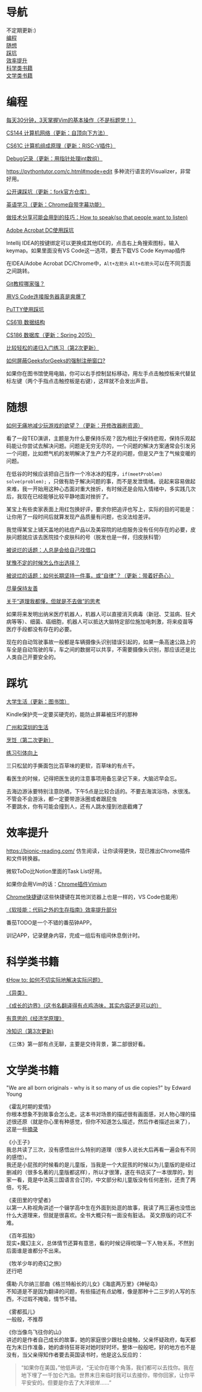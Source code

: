 # 导航
不定期更新:)  
[编程](https://github.com/Linde7777/Blog-zh/blob/master/README.md#%E7%BC%96%E7%A8%8B)  
[随想](https://github.com/Linde7777/Blog-zh/blob/master/README.md#%E9%9A%8F%E6%83%B3)  
[踩坑](https://github.com/Linde7777/Blog-zh/blob/master/README.md#%E8%B8%A9%E5%9D%91)  
[效率提升](https://github.com/Linde7777/Blog-zh/blob/master/README.md#%E6%95%88%E7%8E%87%E6%8F%90%E5%8D%87)  
[科学类书籍]()  
[文学类书籍]()  

# 编程
[每天30分钟，3天掌握Vim的基本操作（不是标题党！）](https://github.com/MuSk7777/Blog/issues/1#issue-1027533858) 

[CS144 计算机网络（更新：自顶向下方法）](https://github.com/Linde7777/Blog-zh/issues/33#issue-1135545503)  

[CS61C 计算机组成原理（更新：RISC-V插件）](https://github.com/MuSk7777/Blog-zh/issues/28#issue-1104627242)  

[Debug记录（更新：用指针处理int数组）](https://github.com/Linde7777/Blog-zh/issues/38#issue-1177934971)  

https://pythontutor.com/c.html#mode=edit 多种流行语言的Visualizer，非常好用。

[公开课踩坑（更新：fork官方仓库）](https://github.com/Linde7777/Blog-zh/issues/42#issue-1206089391)  

[英语学习（更新：Chrome自带字幕功能）](https://github.com/MuSk7777/Blog/issues/12#issue-1050962972)  

[做技术分享可能会用到的技巧：How to speak(so that people want to listen)](https://github.com/Linde7777/Blog-zh/issues/41#issue-1199070428)  

[Adobe Acrobat DC使用踩坑](https://github.com/Linde7777/Blog-zh/issues/39#issue-1185916277)  

Intellij IDEA的按键绑定可以更换成其他IDE的，点击右上角搜索图标，输入keymap。如果里面没有VS Code这一选项，要去下载VS Code Keymap插件  

在IDEA/Adobe Acrobat DC/Chrome中，`Alt+左箭头` `Alt+右箭头`可以在不同页面之间跳转。  

[Git教程哪家强？](https://github.com/MuSk7777/Blog/issues/3#issue-1027924740)  

[用VS Code连接服务器真是爽爆了](https://github.com/Linde7777/Blog-zh/issues/37#issue-1177922411)  

[PuTTY使用踩坑](https://github.com/Linde7777/Blog-zh/issues/35#issue-1162406067)  

[CS61B 数据结构](https://github.com/MuSk7777/Blog/issues/8#issue-1044356074)  

[CS186 数据库（更新：Spring 2015）](https://github.com/Linde7777/Blog-zh/issues/34#issue-1145005017)

[比较轻松的递归入门练习（第2次更新）](https://github.com/MuSk7777/Blog-zh/issues/25#issue-1081874663)    

[如何屏蔽GeeksforGeeks的强制注册窗口?](https://github.com/MuSk7777/Blog/issues/15#issue-1053565751)  

如果你在图书馆使用电脑，你可以右手控制鼠标移动，用左手点击触控板来代替鼠标左键（两个手指点击触控板是右键），这样就不会发出声音。  

# 随想
[如何无痛地减少玩游戏的欲望？（更新：开修改器刷资源）](https://github.com/MuSk7777/Blog/issues/13#issue-1052533161)  

看了一段TED演讲，主题是为什么要保持乐观？因为相比于保持悲观，保持乐观起码能让你尝试去解决问题。问题是无穷无尽的，一个问题的解决方案通常会引发另一个问题，比如燃气机的发明解决了生产力不足的问题，但是又产生了气候变暖的问题。  

在低谷的时候应该把自己当作一个冷冰冰的程序，`if(meetProblem) solve(problem);` ，只做有助于解决问题的事，而不是发泄情绪。说起来容易做起来难，我一开始用这种心态面对重大挫折，有时候还是会陷入情绪中，多实践几次后，我现在已经能够比较平静地面对挫折了。  

某宝上有些卖家表面上用红包换好评，要求你把追评也写上，实际的目的可能是：让你用了一段时间后就算发现产品质量有问题，也没法给差评。  

我觉得某宝上铺天盖地的祛痘产品以及美容院的祛痘服务没有任何存在的必要，皮肤问题就应该去医院挂个皮肤科的号（脱发也是一样，归皮肤科管）  

[被说烂的话题：人总是会给自己找借口](https://github.com/Linde7777/Blog-zh/issues/40#issue-1187774886)  

[犹豫不定的时候怎么作出选择？](https://github.com/Linde7777/Blog-zh/issues/32)  

[被说烂的话题：如何长期坚持一件事，或“自律”？（更新：带着好奇心）](https://github.com/MuSk7777/Blog/issues/17#issue-1059306027)  

[尽量保持友善](https://github.com/MuSk7777/Blog/issues/18#issue-1062264684)  

[关于“道理我都懂，但就是不去做”的思考](https://github.com/MuSk7777/Blog-zh/issues/30#issue-1112542307)  

如果将来发明出纳米医疗机器人，机器人可以直接消灭病毒（新冠、艾滋病、狂犬病等等）、细菌、癌细胞，机器人可以抵达大脑特定部位施加电刺激，将来疫苗等医疗手段都没有存在的必要。  

现在的自动驾驶事故一般都是车辆摄像头识别错误引起的，如果一条高速公路上的车全是自动驾驶的车，车之间的数据可以共享，不需要摄像头识别，那应该还是比人类自己开要安全的。

# 踩坑 
[大学生活（更新：图书馆）](https://github.com/MuSk7777/Blog-zh/issues/29#issue-1104629571)  

Kindle保护壳一定要买硬壳的，能防止屏幕被压坏的那种  

[广州和深圳的生活](https://github.com/MuSk7777/Blog-zh/issues/31#issue-1112567734)  

[烹饪（第二次更新）](https://github.com/MuSk7777/Blog/issues/11#issue-1049538543)  

[练习引体向上](https://github.com/MuSk7777/Blog/issues/16#issue-1057273475)  

三只松鼠的手撕面包比百草味的更软，百草味的有点干。  

看医生的时候，记得把医生说的注意事项用备忘录记下来，大脑迟早会忘。  

去海边游泳要特别注意防晒，下午5点是比较合适的。不要去海滨浴场，水很浅。  
不管会不会游泳，都一定要带游泳圈或者跟屁虫  
不要跳水，你有可能会撞到人，还有人跳水撞到池底截瘫了  

# 效率提升
https://bionic-reading.com/ 仿生阅读，让你读得更快，现已推出Chrome插件和文件转换器。  

微软ToDo比Notion里面的Task List好用。  

如果你会用Vim的话：[Chrome插件Vimium](https://chrome.google.com/webstore/detail/vimium/dbepggeogbaibhgnhhndojpepiihcmeb)  

[Chrome快捷键](https://support.google.com/chrome/answer/157179?hl=en&co=GENIE.Platform%3DDesktop#zippy=%2Ctab-and-window-shortcuts)(这些快捷键在其他浏览器上也是一样的，VS Code也能用）  

[《软技能：代码之外的生存指南》效率提升部分](https://github.com/MuSk7777/Blog/issues/7#issue-1044350823)  

番茄TODO是一个不错的番茄钟APP。  

训记APP，记录健身内容，完成一组后有组间休息倒计时。  

# 科学类书籍
[《How to: 如何不切实际地解决实际问题》](https://github.com/MuSk7777/Blog-zh/issues/21#issue-1071472659)  

[《异类》](https://github.com/MuSk7777/Blog-zh/issues/20#issue-1071466420)  

[《成长的边界》（这书名翻译得有点鸡汤味，其实内容还是可以的）](https://github.com/MuSk7777/Blog-zh/issues/19#issue-1071354136)  

[有意思的《经济学原理》](https://github.com/MuSk7777/Blog/issues/6#issue-1040030414)  

[冷知识（第3次更新)](https://github.com/MuSk7777/Blog/issues/10#issue-1046704898)   

《三体》第一部有点无聊，主要是交待背景，第二部很好看。  

# 文学类书籍
"We are all born originals - why is it so many of us die copies?" by Edward Young  

《霍乱时期的爱情》  
你根本想象不到故事会怎么走。这本书对场景的描述很有画面感，对人物心理的描述很还原（就是你心里有种感觉，但你不知道怎么描述，然后作者描述出来了），这是一些[摘录](https://github.com/MuSk7777/Blog-zh/issues/26#issue-1087273386)  

《小王子》  
我总共读了三次，没有感悟出什么特别的道理（很多人说长大后再看一遍会有不同的感悟）。  
我还是小屁孩的时候看的是儿童版，当我是一个大屁孩的时候以为儿童版的是经过删减的（很多名著的儿童版都这样），所以才很薄，遂在书店买了一本很厚的，到家一看，竟是中法英三国语言合订的，中文部分和儿童版没有任何差别，还贵了两倍，亏死。  

《麦田里的守望者》  
以第一人称视角讲述一个辍学高中生在外面到处逛的故事，我读了两三遍也没悟出什么大道理来，但就是很喜欢。全书大概只有一面没有脏话。
英文原版的词汇不难。
  
《百年孤独》  
  现实+魔幻主义，总体情节还算有意思，看的时候记得梳理一下人物关系，不然到后面谁是谁都分不出来。
    
《牧羊少年的奇幻之旅》  
  还行吧  
    
儒勒·凡尔纳三部曲《格兰特船长的儿女》《海底两万里》《神秘岛》  
  不知道是不是因为翻译的问题，有些描述有点幼稚，像是那种十二三岁的人写的东西，不过瑕不掩瑜，情节不错。  
  
  《雾都孤儿》  
  一般般，不推荐  
  
  《你当像鸟飞往你的山》  
  讲述的是作者自己成长的故事，她的家庭很少跟社会接触，父亲怀疑政府，每天都在为末日作准备，她的虐待狂哥哥对她时好时坏。整体一般般吧，好的地方也不是没有，当父亲得知作者要去英国读书时，他是这么反应的：
  
  >“如果你在美国，”他低声说，“无论你在哪个角落，我们都可以去找你。我在地下埋了一千加仑汽油。世界末日来临时我可以去接你，带你回家，让你平平安安的。但要是你去了大洋彼岸……”
  

